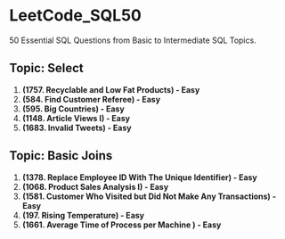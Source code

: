 # LeetCode_SQL50

50 Essential SQL Questions from Basic to Intermediate SQL Topics.

## Topic: Select

1. **(1757. Recyclable and Low Fat Products) - Easy**
2. **(584. Find Customer Referee) - Easy**
3. **(595. Big Countries) - Easy**
4. **(1148. Article Views I) - Easy**
5. **(1683. Invalid Tweets) - Easy**

## Topic: Basic Joins

1. **(1378. Replace Employee ID With The Unique Identifier) - Easy**
2. **(1068. Product Sales Analysis I) - Easy**
3. **(1581. Customer Who Visited but Did Not Make Any Transactions) - Easy**
4. **(197. Rising Temperature) - Easy**
5. **(1661. Average Time of Process per Machine ) - Easy**
   

